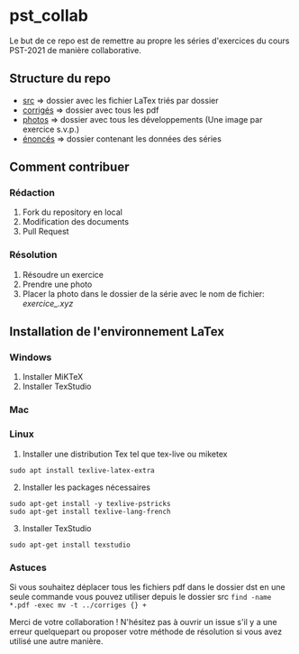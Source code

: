 # pst_collab
Le but de ce repo est de remettre au propre les séries d'exercices du cours PST-2021 de manière collaborative.


## Structure du repo

* [src](./src) => dossier avec les fichier LaTex triés par dossier
* [corrigés](./corriges) => dossier avec tous les pdf
* [photos](./photos) => dossier avec tous les développements (Une image par exercice s.v.p.)
* [énoncés](./enonces) => dossier contenant les données des séries

## Comment contribuer
### Rédaction
1. Fork du repository en local
2. Modification des documents
3. Pull Request

### Résolution
1. Résoudre un exercice 
2. Prendre une photo
3. Placer la photo dans le dossier de la série avec le nom de fichier: *exercice<noExercice>_<prenom>.xyz*
  
## Installation de l'environnement LaTex
### Windows
1. Installer MiKTeX
2. Installer TexStudio
### Mac
### Linux
1. Installer une distribution Tex tel que tex-live ou miketex 
  ```
  sudo apt install texlive-latex-extra
  ```
2. Installer les packages nécessaires 
  ```
  sudo apt-get install -y texlive-pstricks
  sudo apt-get install texlive-lang-french 
  ```
3. Installer TexStudio
  ```
  sudo apt-get install texstudio
  ```
### Astuces
  Si vous souhaitez déplacer tous les fichiers pdf dans le dossier dst en une seule commande vous pouvez utiliser depuis le dossier src `find -name *.pdf -exec mv -t ../corriges {} + `


Merci de votre collaboration ! N'hésitez pas à ouvrir un issue s'il y a une erreur quelquepart ou proposer votre méthode de résolution si vous avez utilisé une autre manière.
